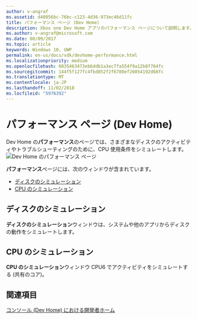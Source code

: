 ```yaml
---
author: v-angraf
ms.assetid: d40056bc-76bc-c123-4d36-973ec46d11fc
title: パフォーマンス ページ (Dev Home)
description: Xbox one Dev Home アプリのパフォーマンス ページについて説明します。
ms.author: v-angraf@microsoft.com
ms.date: 08/09/2017
ms.topic: article
keywords: Windows 10, UWP
permalink: en-us/docs/xdk/devhome-performance.html
ms.localizationpriority: medium
ms.openlocfilehash: 6035463473eb6ddb1a3ec7fa554f9a12b8f764fc
ms.sourcegitcommit: 144f5f127fc4fbd852f2f6780ef26054192d68fc
ms.translationtype: MT
ms.contentlocale: ja-JP
ms.lasthandoff: 11/02/2018
ms.locfileid: "5976392"
---
```

# <a name="performance-page-dev-home"></a>パフォーマンス ページ (Dev Home)
   
  
Dev Home の**パフォーマンス**のページでは、さまざまなディスクのアクティビティやトラブルシューティングのために、CPU 使用条件をシミュレートします。   
 ![Dev Home のパフォーマンス ページ](images/devhome_performance.png)   
  
**パフォーマンス**ページには、次のウィンドウが含まれています。   
 
   *  [ディスクのシミュレーション](#ID4EEB)  
   *  [CPU のシミュレーション](#ID4EOB)  

 
<a id="ID4EEB"></a>

   

## <a name="disk-simulation"></a>ディスクのシミュレーション  
   
  
**ディスクのシミュレーション**ウィンドウは、システムや他のアプリからディスクの動作をシミュレートします。   
  
<a id="ID4EOB"></a>

   

## <a name="cpu-simulation"></a>CPU のシミュレーション  
   
  
**CPU のシミュレーション**ウィンドウ CPU6 でアクティビティをシミュレートする (共有のコア)。   
  
<a id="ID4EYB"></a>

   

## <a name="see-also"></a>関連項目  
 [コンソール (Dev Home) における開発者ホーム](dev-home.md)

  